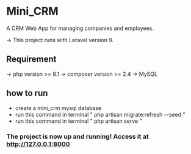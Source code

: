# Mini_CRM
A CRM Web App for managing companies and employees.

-> This project runs with Laravel version 9.

## Requirement
-> php version >= 8.1
-> composer version >= 2.4
-> MySQL

## how to run

- create a mini_crm mysql database
- run this command in terminal " php artisan migrate:refresh --seed "
- run this command in terminal " php artisan serve "

### The project is now up and running! Access it at http://127.0.0.1:8000

